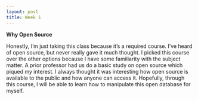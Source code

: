 ```yaml
---
layout: post
title: Week 1
---
```



**Why Open Source**

Honestly, I’m just taking this class because it’s a required course. I’ve heard of open source, but never really gave it much thought. I picked this course over the other options because I have some familiarity with the subject matter. A prior professor had us do a basic study on open source which piqued my interest. I always thought it was interesting how open source is available to the public and how anyone can access it. Hopefully, through this course, I will be able to learn how to manipulate this open database for myself. 
